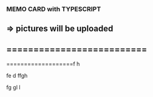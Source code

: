 ### MEMO CARD with TYPESCRIPT
=> pictures will be uploaded
--------------------------
==========================
-
===================f
h

fe
d
ffgh

fg
gl
l
